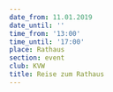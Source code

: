 ```yaml
---
date_from: 11.01.2019
date_until: ''
time_from: '13:00'
time_until: '17:00'
place: Rathaus
section: event
club: KVW
title: Reise zum Rathaus
---
```


